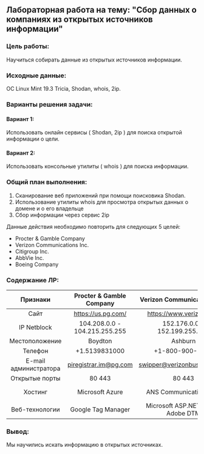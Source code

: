 ## Лабораторная работа на тему: "Сбор данных о компаниях из открытых источников информации"

### Цель работы:  
Научиться собирать данные из открытых источников информации.

### Исходные данные:  
ОC Linux Mint 19.3 Tricia, Shodan, whois, 2ip.

### Варианты решения задачи:  

#### Вариант 1:  
Использовать онлайн сервисы ( Shodan, 2ip ) для поиска открытой информации о цели.

#### Вариант 2:  
Использовать консольные утилиты ( whois ) для поиска информации.

### Общий план выполнения:  
1) Сканирование веб приложений при помощи поисковика Shodan.
2) Использование утилиты whois для просмотра открытых данных о домене и о его владельце
3) Сбор информации через сервис 2ip

Данные действия необходимо повторить для следующих 5 целей:  
- Procter & Gamble Company  
- Verizon Communications Inc.  
- Citigroup Inc.  
- AbbVie Inc.  
- Boeing Company  

### Содержание ЛР:  

| Признаки              | Procter & Gamble Company                         | Verizon Communications Inc.             | Citigroup Inc.         | AbbVie Inc.                     | Boeing Company                    |
|:---------------------:|:-------------------------------------:|:---------------------------------------:|:-------------------------------------:|:--------------------------------------:|:--------------------------------:|
| Сайт                  | https://us.pg.com/                | https://www.verizon.com          | https://www.citigroup.com   | https://www.abbvie.com/             | https://www.boeing.com/ |
| IP Netblock           | 104.208.0.0 - 104.215.255.255           | 152.176.0.0 - 152.199.255.255           | 104.106.253.187                         | 52.6.171.167            | 130.76.0.0 - 130.76.255.255                      |
| Местоположение        | Boydton                                    | Ashburn                               | New York                              | Ashburn                                | Bothell                       |
| Телефон               | +1.5139831000                         | +1-800-900-0241                         | +1-631-712-7472                       | +1.8479388258                       | +1-843-641-3770                  |
| E-mail администратора | piregistrar.im@pg.com              | swipper@verizonbusiness.com                       | raymond.i.pena@citi.com                   | internetnameregistrar@abbvie.com                     | mark.w.hunter2@boeing.com         |
| Открытые порты        | 80 443                                | 80 443                                  | 80 443                                | 80 443                                 | 80 443                           |
| Хостинг               | Microsoft Azure |  ANS Communications, Inc | Citicorp Global Information Network | Amazon Technologies Inc. | The Boeing Company                   |
| Веб-технологии        | Google Tag Manager |  Microsoft ASP.NET jQuery Adobe DTM                              |   Bootstrap Font Awesome jQuery                                    | Google Tag Manager jQuery                                       | AddThis jQuery RequireJS |

### Вывод:
Мы научились искать информацию в открытых источниках.
